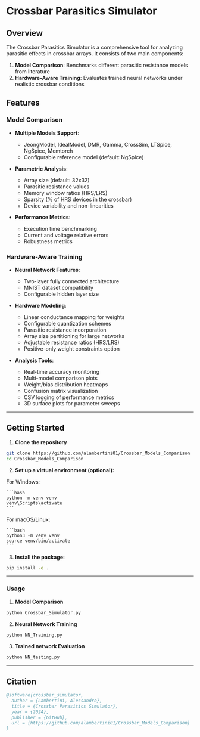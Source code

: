 # Crossbar Parasitics Simulator
## Overview
The Crossbar Parasitics Simulator is a comprehensive tool for analyzing parasitic effects in crossbar arrays. It consists of two main components:
1. **Model Comparison**: Benchmarks different parasitic resistance models from literature
2. **Hardware-Aware Training**: Evaluates trained neural networks under realistic crossbar conditions

## Features
### Model Comparison
- **Multiple Models Support**:
  - JeongModel, IdealModel, DMR, Gamma, CrossSim, LTSpice, NgSpice, Memtorch
  - Configurable reference model (default: NgSpice)

- **Parametric Analysis**:
  - Array size (default: 32x32)
  - Parasitic resistance values
  - Memory window ratios (HRS/LRS)
  - Sparsity (% of HRS devices in the crossbar)
  - Device variability and non-linearities

- **Performance Metrics**:
  - Execution time benchmarking
  - Current and voltage relative errors
  - Robustness metrics

### Hardware-Aware Training
- **Neural Network Features**:
  - Two-layer fully connected architecture
  - MNIST dataset compatibility
  - Configurable hidden layer size

- **Hardware Modeling**:
  - Linear conductance mapping for weights
  - Configurable quantization schemes
  - Parasitic resistance incorporation
  - Array size partitioning for large networks
  - Adjustable resistance ratios (HRS/LRS)
  - Positive-only weight constraints option

- **Analysis Tools**:
  - Real-time accuracy monitoring
  - Multi-model comparison plots
  - Weight/bias distribution heatmaps
  - Confusion matrix visualization
  - CSV logging of performance metrics
  - 3D surface plots for parameter sweeps

---

## **Getting Started**

1. **Clone the repository**
  ```bash
  git clone https://github.com/alambertini01/Crossbar_Models_Comparison
  cd Crossbar_Models_Comparison
  ```

2. **Set up a virtual environment (optional):**

  For Windows:

  
    ```bash
    python -m venv venv
    venv\Scripts\activate
    ```
  For macOS/Linux:

    ```bash
    python3 -m venv venv
    source venv/bin/activate
    ```


3. **Install the package:**

```bash
pip install -e .
```

---

### Usage
1. **Model Comparison**
```bash
python Crossbar_Simulator.py
```

2. **Neural Network Training**
```bash
python NN_Training.py
```

3. **Trained network Evaluation**
```bash
python NN_testing.py
```

---

## Citation
```bibtex
@software{crossbar_simulator,
  author = {Lambertini, Alessandro},
  title = {Crossbar Parasitics Simulator},
  year = {2024},
  publisher = {GitHub},
  url = {https://github.com/alambertini01/Crossbar_Models_Comparison}
}
```
